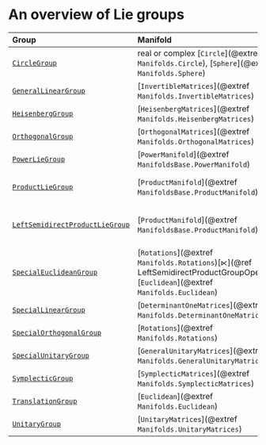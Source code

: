 # An overview of Lie groups

| Group | Manifold | ``∘`` | Comment |
|:------|:---------|:---------:|:------|
| [`CircleGroup`](@ref) | real or complex [`Circle`](@extref `Manifolds.Circle`), [`Sphere`](@extref `Manifolds.Sphere`) | [`*`](@ref AbelianMultiplicationGroupOperation) | |
| [`GeneralLinearGroup`](@ref) | [`InvertibleMatrices`](@extref `Manifolds.InvertibleMatrices`) | [`*`](@ref MatrixMultiplicationGroupOperation) | |
| [`HeisenbergGroup`](@ref) | [`HeisenbergMatrices`](@extref `Manifolds.HeisenbergMatrices`) | [`*`](@ref MatrixMultiplicationGroupOperation) | |
| [`OrthogonalGroup`](@ref) | [`OrthogonalMatrices`](@extref `Manifolds.OrthogonalMatrices`) | [`*`](@ref MatrixMultiplicationGroupOperation) | This can be interpreted as all rotations and reflections. |
| [`PowerLieGroup`](@ref) | [`PowerManifold`](@extref `ManifoldsBase.PowerManifold`) | [`∘`](@ref PowerGroupOperation) | [`^`](@ref PowerLieGroup) is a constructor |
| [`ProductLieGroup`](@ref) | [`ProductManifold`](@extref `ManifoldsBase.ProductManifold`) | [`∘`](@ref ProductGroupOperation) | [`×`](@ref LinearAlgebra.cross(::AbstractGroupOperation...)) of two Lie groups is a constructor |
| [`LeftSemidirectProductLieGroup`](@ref) | [`ProductManifold`](@extref `ManifoldsBase.ProductManifold`) | [`∘`](@ref LeftSemidirectProductGroupOperation) | [`⋉`](@ref ⋉(L1::LieGroup, L2::LieGroup)) of 2 Lie groups is a constructor, similarly [`⋊`](@ref ⋊(L1::LieGroup, L2::LieGroup)) for the right variant |
| [`SpecialEuclideanGroup`](@ref) | [`Rotations`](@extref `Manifolds.Rotations`)[`⋉`](@ref LeftSemidirectProductGroupOperation)[`Euclidean`](@extref `Manifolds.Euclidean`) | [`∘`](@ref LeftSemidirectProductGroupOperation) | Analogously you can also use a [`⋊`](@ref RightSemidirectProductGroupOperation) if you prefer tuples `(t,R)` having the rotation matrix in the second component |
| [`SpecialLinearGroup`](@ref) | [`DeterminantOneMatrices`](@extref `Manifolds.DeterminantOneMatrices`) | [`*`](@ref MatrixMultiplicationGroupOperation) | |
| [`SpecialOrthogonalGroup`](@ref) | [`Rotations`](@extref `Manifolds.Rotations`) | [`*`](@ref MatrixMultiplicationGroupOperation) | |
| [`SpecialUnitaryGroup`](@ref) | [`GeneralUnitaryMatrices`](@extref `Manifolds.GeneralUnitaryMatrices`) | [`*`](@ref MatrixMultiplicationGroupOperation) | |
| [`SymplecticGroup`](@ref) | [`SymplecticMatrices`](@extref `Manifolds.SymplecticMatrices`) | [`*`](@ref MatrixMultiplicationGroupOperation) | |
| [`TranslationGroup`](@ref) | [`Euclidean`](@extref `Manifolds.Euclidean`) | [`+`](@ref AdditionGroupOperation) | |
| [`UnitaryGroup`](@ref) | [`UnitaryMatrices`](@extref `Manifolds.UnitaryMatrices`) | [`*`](@ref MatrixMultiplicationGroupOperation) | |
